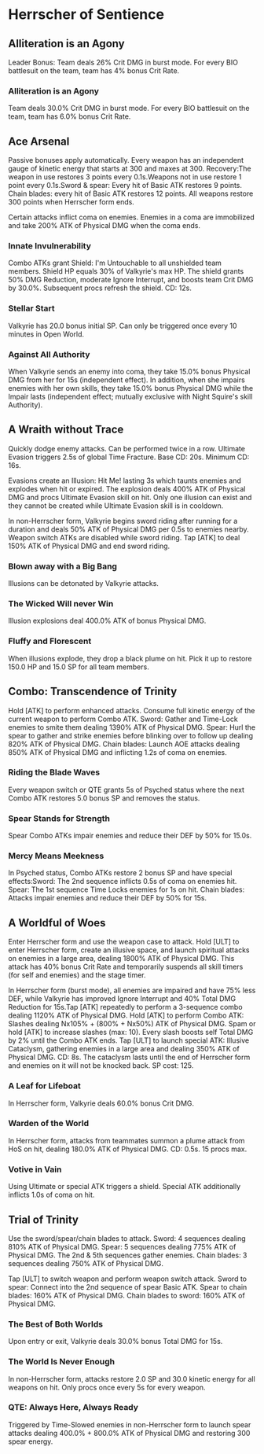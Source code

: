 # Herrscher of Sentience

## Alliteration is an Agony

Leader Bonus:
Team deals 26% Crit DMG in burst mode. For every BIO battlesuit on the team, team has 4% bonus Crit Rate.

### Alliteration is an Agony

Team deals 30.0% Crit DMG in burst mode. For every BIO battlesuit on the team, team has 6.0% bonus Crit Rate.

## Ace Arsenal

Passive bonuses apply automatically.
Every weapon has an independent gauge of kinetic energy that starts at 300 and maxes at 300. Recovery:The weapon in use restores 3 points every 0.1s.Weapons not in use restore 1 point every 0.1s.Sword & spear: Every hit of Basic ATK restores 9 points.
Chain blades: every hit of Basic ATK restores 12 points.
All weapons restore 300 points when Herrscher form ends.

Certain attacks inflict coma on enemies. Enemies in a coma are immobilized and take 200% ATK of Physical DMG when the coma ends.

### Innate Invulnerability

Combo ATKs grant Shield: I'm Untouchable to all unshielded team members. Shield HP equals 30% of Valkyrie's max HP. The shield grants 50% DMG Reduction, moderate Ignore Interrupt, and boosts team Crit DMG by 30.0%. Subsequent procs refresh the shield. CD: 12s.

### Stellar Start

Valkyrie has 20.0 bonus initial SP. Can only be triggered once every 10 minutes in Open World.

### Against All Authority

When Valkyrie sends an enemy into coma, they take 15.0% bonus Physical DMG from her for 15s (independent effect). In addition, when she impairs enemies with her own skills, they take 15.0% bonus Physical DMG while the Impair lasts (independent effect; mutually exclusive with Night Squire's skill Authority).

## A Wraith without Trace

Quickly dodge enemy attacks. Can be performed twice in a row.
Ultimate Evasion triggers 2.5s of global Time Fracture. Base CD: 20s. Minimum CD: 16s.

Evasions create an Illusion: Hit Me! lasting 3s which taunts enemies and explodes when hit or expired. The explosion deals 400% ATK of Physical DMG and procs Ultimate Evasion skill on hit. Only one illusion can exist and they cannot be created while Ultimate Evasion skill is in cooldown.

In non-Herrscher form, Valkyrie begins sword riding after running for a duration and deals 50% ATK of Physical DMG per 0.5s to enemies nearby. Weapon switch ATKs are disabled while sword riding. Tap [ATK] to deal 150% ATK of Physical DMG and end sword riding.

### Blown away with a Big Bang

Illusions can be detonated by Valkyrie attacks.

### The Wicked Will never Win

Illusion explosions deal 400.0% ATK of bonus Physical DMG.

### Fluffy and Florescent

When illusions explode, they drop a black plume on hit. Pick it up to restore 150.0 HP and 15.0 SP for all team members.

## Combo: Transcendence of Trinity

Hold [ATK] to perform enhanced attacks.
Consume full kinetic energy of the current weapon to perform Combo ATK.
Sword: Gather and Time-Lock enemies to smite them dealing 1390% ATK of Physical DMG.
Spear: Hurl the spear to gather and strike enemies before blinking over to follow up dealing 820% ATK of Physical DMG.
Chain blades: Launch AOE attacks dealing 850% ATK of Physical DMG and inflicting 1.2s of coma on enemies.

### Riding the Blade Waves

Every weapon switch or QTE grants 5s of Psyched status where the next Combo ATK restores 5.0 bonus SP and removes the status.

### Spear Stands for Strength

Spear Combo ATKs impair enemies and reduce their DEF by 50% for 15.0s.

### Mercy Means Meekness

In Psyched status, Combo ATKs restore 2 bonus SP and have special effects:Sword: The 2nd sequence inflicts 0.5s of coma on enemies hit. Spear: The 1st sequence Time Locks enemies for 1s on hit. Chain blades: Attacks impair enemies and reduce their DEF by 50% for 15s.

## A Worldful of Woes

Enter Herrscher form and use the weapon case to attack.
Hold [ULT] to enter Herrscher form, create an illusive space, and launch spiritual attacks on enemies in a large area, dealing 1800% ATK of Physical DMG. This attack has 40% bonus Crit Rate and temporarily suspends all skill timers (for self and enemies) and the stage timer.

In Herrscher form (burst mode), all enemies are impaired and have 75% less DEF, while Valkyrie has improved Ignore Interrupt and 40% Total DMG Reduction for 15s.Tap [ATK] repeatedly to perform a 3-sequence combo dealing 1120% ATK of Physical DMG.
Hold [ATK] to perform Combo ATK: Slashes dealing Nx105% + (800% + Nx50%) ATK of Physical DMG. Spam or hold [ATK] to increase slashes (max: 10). Every slash boosts self Total DMG by 2% until the Combo ATK ends.
Tap [ULT] to launch special ATK: Illusive Cataclysm, gathering enemies in a large area and dealing 350% ATK of Physical DMG. CD: 8s. The cataclysm lasts until the end of Herrscher form and enemies on it will not be knocked back.
SP cost: 125.

### A Leaf for Lifeboat

In Herrscher form, Valkyrie deals 60.0% bonus Crit DMG.

### Warden of the World

In Herrscher form, attacks from teammates summon a plume attack from HoS on hit, dealing 180.0% ATK of Physical DMG. CD: 0.5s. 15 procs max.

### Votive in Vain

Using Ultimate or special ATK triggers a shield. Special ATK additionally inflicts 1.0s of coma on hit.

## Trial of Trinity

Use the sword/spear/chain blades to attack.
Sword: 4 sequences dealing 810% ATK of Physical DMG.
Spear: 5 sequences dealing 775% ATK of Physical DMG. The 2nd & 5th sequences gather enemies.
Chain blades: 3 sequences dealing 750% ATK of Physical DMG.

Tap [ULT] to switch weapon and perform weapon switch attack.
Sword to spear: Connect into the 2nd sequence of spear Basic ATK.
Spear to chain blades: 160% ATK of Physical DMG.
Chain blades to sword: 160% ATK of Physical DMG.

### The Best of Both Worlds

Upon entry or exit, Valkyrie deals 30.0% bonus Total DMG for 15s.

### The World Is Never Enough

In non-Herrscher form, attacks restore 2.0 SP and 30.0 kinetic energy for all weapons on hit. Only procs once every 5s for every weapon.

### QTE: Always Here, Always Ready

Triggered by Time-Slowed enemies in non-Herrscher form to launch spear attacks dealing 400.0% + 800.0% ATK of Physical DMG and restoring 300 spear energy.